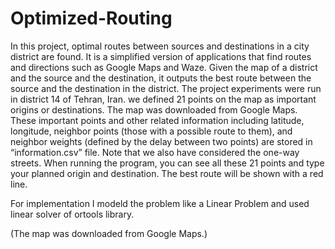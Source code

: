 # Optimized-Routing
In this project, optimal routes between sources and destinations in a city district are found. It is a simplified version of applications that find routes and directions such as Google Maps and Waze. Given the map of a district and the source and the destination, it outputs the best route between the source and the destination in the district.
The project experiments were run in district 14 of Tehran, Iran. we defined 21 points on the map as important origins or destinations. The map was downloaded from Google Maps. These important points and other related information including latitude, longitude, neighbor points (those with a possible route to them), and neighbor weights (defined by the delay between two points) are stored in “information.csv” file. Note that we also have considered the one-way streets.
When running the program, you can see all these 21 points and type your planned origin and destination. The best route will be shown with a red line.

For implementation I modeld the problem like a Linear Problem and used linear solver of ortools library.

(The map was downloaded from Google Maps.)


